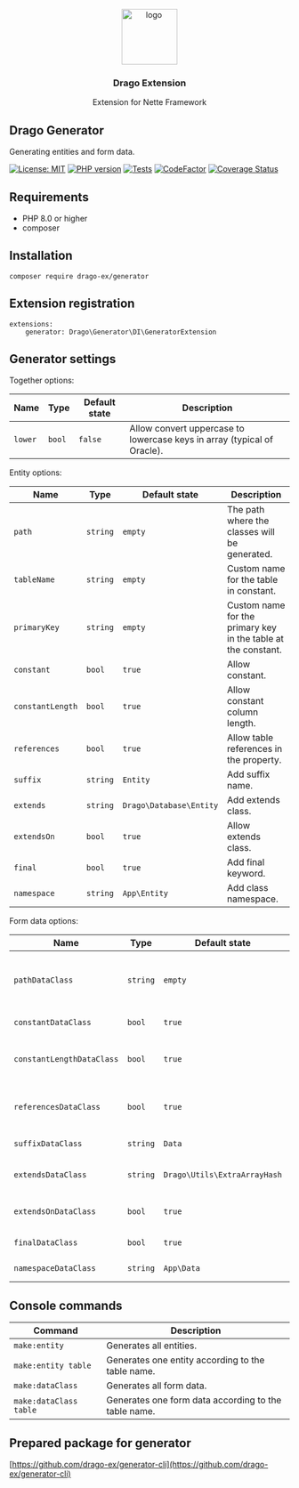 <p align="center">
  <img src="https://avatars0.githubusercontent.com/u/11717487?s=400&u=40ecb522587ebbcfe67801ccb6f11497b259f84b&v=4" width="100" alt="logo">
</p>

<h3 align="center">Drago Extension</h3>
<p align="center">Extension for Nette Framework</p>

## Drago Generator

Generating entities and form data.

[![License: MIT](https://img.shields.io/badge/License-MIT-yellow.svg)](https://raw.githubusercontent.com/drago-ex/generator/master/license.md)
[![PHP version](https://badge.fury.io/ph/drago-ex%2Fgenerator.svg)](https://badge.fury.io/ph/drago-ex%2Fgenerator)
[![Tests](https://github.com/drago-ex/generator/actions/workflows/tests.yml/badge.svg)](https://github.com/drago-ex/generator/actions/workflows/tests.yml)
[![CodeFactor](https://www.codefactor.io/repository/github/drago-ex/generator/badge)](https://www.codefactor.io/repository/github/drago-ex/generator)
[![Coverage Status](https://coveralls.io/repos/github/drago-ex/generator/badge.svg?branch=master)](https://coveralls.io/github/drago-ex/generator?branch=master)

## Requirements

- PHP 8.0 or higher
- composer

## Installation

```
composer require drago-ex/generator
```

## Extension registration

```neon
extensions:
	generator: Drago\Generator\DI\GeneratorExtension
```

## Generator settings

Together options:

| Name                | Type             | Default state                | Description
| --------------------| ---------------- | -----------------------------| ----------------------------------------------------------------------- |
| `lower`             | `bool`           | `false`                      | Allow convert uppercase to lowercase keys in array (typical of Oracle). |

Entity options:

| Name                | Type     | Default state           | Description
| --------------------| ---------| ------------------------| ------------------------------------------------------------- |
| `path`              | `string` | `empty`                 | The path where the classes will be generated.                 |
| `tableName`         | `string` | `empty`                 | Custom name for the table in constant.                        |
| `primaryKey`        | `string` | `empty`                 | Custom name for the primary key in the table at the constant. |
| `constant`          | `bool`   | `true`                  | Allow constant.                                               |
| `constantLength`    | `bool`   | `true`                  | Allow constant column length.                                 |
| `references`        | `bool`   | `true`                  | Allow table references in the property.                       |
| `suffix`            | `string` | `Entity`                | Add suffix name.                                              |
| `extends`           | `string` | `Drago\Database\Entity` | Add extends class.                                            |
| `extendsOn`         | `bool`   | `true`                  | Allow extends class.                                          |
| `final    `         | `bool`   | `true`                  | Add final keyword.                                            |
| `namespace`         | `string` | `App\Entity`            | Add class namespace.                                          |

Form data options:

| Name                      | Type             | Default state                | Description
| --------------------------| ---------------- | -----------------------------| --------------------------------------------- |
| `pathDataClass`           | `string`         | `empty`                      | The path where the classes will be generated. |
| `constantDataClass`       | `bool`           | `true`                       | Allow constant.                               |
| `constantLengthDataClass` | `bool`           | `true`                       | Allow constant column length.                 |
| `referencesDataClass`     | `bool`           | `true`                       | Allow table references in the property.       |
| `suffixDataClass`         | `string`         | `Data`                       | Add suffix name.                              |
| `extendsDataClass`        | `string`         | `Drago\Utils\ExtraArrayHash` | Add extends class.                            |
| `extendsOnDataClass`      | `bool`           | `true`                       | Allow extends class.                          |
| `finalDataClass`          | `bool`           | `true`                       | Add final keyword.                            |
| `namespaceDataClass `     | `string`         | `App\Data`                   | Add class namespace.                          |

## Console commands

| Command                | Description
| ---------------------- | -----------------------------------------------------|
| `make:entity`          | Generates all entities.                              |
| `make:entity table`    | Generates one entity according to the table name.    |
| `make:dataClass`       | Generates all form data.                             |
| `make:dataClass table` | Generates one form data according to the table name. |

## Prepared package for generator

[https://github.com/drago-ex/generator-cli](https://github.com/drago-ex/generator-cli)
